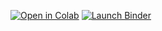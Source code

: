[![Open in Colab](https://colab.research.google.com/assets/colab-badge.svg)](https://colab.research.google.com/github/<Gosha1705>/<lenovo>/blob/main/lab5_my_notebook.ipynb)
[![Launch Binder](https://mybinder.org/badge_logo.svg)](https://mybinder.org/v2/gh/<user>/<repo>/HEAD?filepath=lab5_my_notebook.ipynb)
